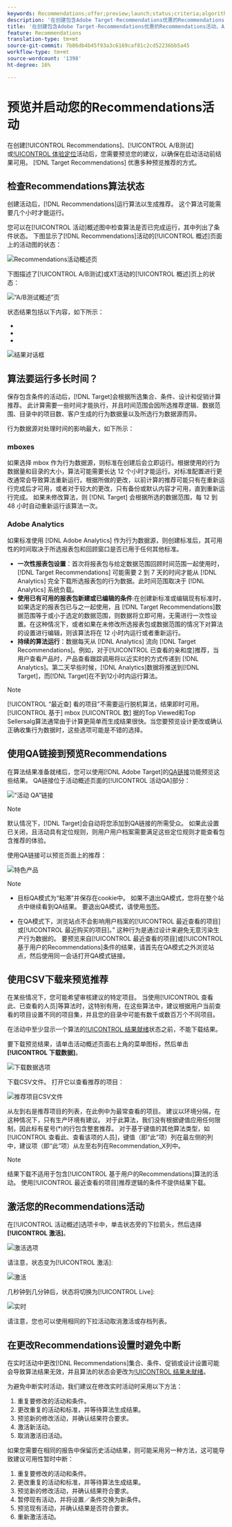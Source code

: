 ```yaml
---
keywords: Recommendations;offer;preview;launch;status;criteria;algorithm
description: '在创建包含Adobe Target·Recommendations优惠的Recommendations活动、A/B测试或体验定位(XT)后，您需要对其进行预览，以确保在启动该活动之前可以获得结果。 目标Recommendations优惠了多种预览建议的方法。 '
title: '在创建包含Adobe Target·Recommendations优惠的Recommendations活动、A/B测试或体验定位(XT)后，您需要对其进行预览，以确保在启动该活动之前可以获得结果。 目标Recommendations优惠了多种预览建议的方法。 '
feature: Recommendations
translation-type: tm+mt
source-git-commit: 7b86db4b45f93a3c6169caf81c2cd52236bb5a45
workflow-type: tm+mt
source-wordcount: '1398'
ht-degree: 16%

---
```



# 预览并启动您的Recommendations活动

在创建[!UICONTROL Recommendations]、[!UICONTROL A/B测试]或[!UICONTROL 体验定位](XT)活动后，您需要预览您的建议，以确保在启动活动前结果可用。 [](/help/c-recommendations/recommendations-as-an-offer.md)[!DNL Target Recommendations] 优惠多种预览推荐的方式。

## 检查Recommendations算法状态

创建活动后，[!DNL Recommendations]运行算法以生成推荐。 这个算法可能需要几个小时才能运行。

您可以在[!UICONTROL 活动]概述图中检查算法是否已完成运行，其中列出了条件状态。 下图显示了[!DNL Recommendations]活动的[!UICONTROL 概述]页面上的活动图的状态：

![Recommendations活动概述页](/help/c-recommendations/t-create-recs-activity/assets/recs-overview.png)

下图描述了[!UICONTROL A/B测试]或XT活动的[!UICONTROL 概述]页上的状态：

![“A/B测试概述”页](/help/c-recommendations/t-create-recs-activity/assets/ab-overview.png)

状态结果包括以下内容，如下所示：

* [!UICONTROL 结果就绪]:指示算法已返回结果
* [!UICONTROL 结果未就绪]:指示算法尚未完成运行。
* [!UICONTROL 源失败]:指示无法检索自定义条件源文件。

![结果对话框](/help/c-recommendations/c-algorithms/assets/criteria_status_multi.png)

## 算法要运行多长时间？

保存包含条件的活动后，[!DNL Target]会根据所选集合、条件、设计和促销计算推荐。 此计算需要一些时间才能执行，并且时间范围会因所选推荐逻辑、数据范围、目录中的项目数、客户生成的行为数据量以及所选行为数据源而异。

行为数据源对处理时间的影响最大，如下所示：

### mboxes

如果选择 mbox 作为行为数据源，则标准在创建后会立即运行。根据使用的行为数据量和目录的大小，算法可能需要长达 12 个小时才能运行。对标准配置进行更改通常会导致算法重新运行。根据所做的更改，以前计算的推荐可能只有在重新运行完成后才可用，或者对于较大的更改，只有备份或默认内容才可用，直到重新运行完成。 如果未修改算法，则 [!DNL Target] 会根据所选的数据范围，每 12 到 48 小时自动重新运行该算法一次。

### Adobe Analytics

如果标准使用 [!DNL Adobe Analytics] 作为行为数据源，则创建标准后，其可用性的时间取决于所选报表包和回顾窗口是否已用于任何其他标准。

* **一次性报表包设置**：首次将报表包与给定数据范围回顾时间范围一起使用时，[!DNL Target Recommendations] 可能需要 2 到 7 天的时间才能从 [!DNL Analytics] 完全下载所选报表包的行为数据。此时间范围取决于 [!DNL Analytics] 系统负载。
* **使用已有可用的报表包新建或已编辑的条件**:在创建新标准或编辑现有标准时，如果选定的报表包已与之一起使用，且 [!DNL Target Recommendations]数据范围等于或小于选定的数据范围，则数据将立即可用，无需进行一次性设置。在这种情况下，或者如果在未修改所选报表包或数据范围的情况下对算法的设置进行编辑，则该算法将在 12 小时内运行或者重新运行。
* **持续的算法运行**：数据每天从 [!DNL Analytics] 流向 [!DNL Target Recommendations]。例如，对于[!UICONTROL 已查看的亲和度]推荐，当用户查看产品时，产品查看跟踪调用将以近实时的方式传递到 [!DNL Analytics]。第二天早些时候，[!DNL Analytics]数据将推送到[!DNL Target]，而[!DNL Target]在不到12小时内运行算法。

>[!NOTE]
>
>[!UICONTROL “最近查] 看的项目”不需要运行脱机算法，结果即时可用。[!UICONTROL 基于] mbox [!UICONTROL 数] 据的Top Viewed和Top Sellersalg算法通常由于计算更简单而生成结果很快。当您要预览设计更改或确认正确收集行为数据时，这些选项可能是不错的选择。

## 使用QA链接到预览Recommendations

在算法结果准备就绪后，您可以使用[!DNL Adobe Target]的[QA链接](/help/c-activities/c-activity-qa/activity-qa.md)功能预览这些结果。 QA链接位于活动概述页面的[!UICONTROL 活动QA]部分：

![“活动 QA”链接](/help/c-recommendations/t-create-recs-activity/assets/qa-link.png)

>[!NOTE]
>
>默认情况下，[!DNL Target]会自动将您添加到QA链接的所需受众。 如果此设置已关闭，且活动具有定位规则，则用户用户档案需要满足这些定位规则才能查看包含推荐的体验。

使用QA链接可以预览页面上的推荐：

![特色产品](/help/c-recommendations/t-create-recs-activity/assets/featured-products.png)

>[!NOTE]
>
>* 目标QA模式为“粘滞”并保存在cookie中。 如果不退出QA模式，您将在整个站点中继续看到QA结果。 要退出QA模式，请使用[书签](/help/c-activities/c-activity-qa/activity-qa-bookmark.md)。
   >
   >
* 在QA模式下，浏览站点不会影响用户档案的[!UICONTROL 最近查看的项目]或[!UICONTROL 最近购买的项目]。” 这种行为是通过设计来避免无意污染生产行为数据的。 要预览来自[!UICONTROL 最近查看的项目]或[!UICONTROL 基于用户的Recommendations]条件的结果，请首先在QA模式之外浏览站点，然后使用同一会话打开QA模式链接。


## 使用CSV下载来预览推荐

在某些情况下，您可能希望审核建议的特定项目。 当使用[!UICONTROL 查看此、已查看的人员]等算法时，这特别有用，在这些算法中，建议根据用户当前查看的项目设置不同的项目集，并且您的目录中可能有数千或数百万个不同项目。

在活动中至少显示一个算法的[!UICONTROL 结果就绪]状态之前，不能下载结果。

要下载预览结果，请单击活动概述页面右上角的菜单图标，然后单击&#x200B;**[!UICONTROL 下载数据]**。

![下载数据选项](/help/c-recommendations/t-create-recs-activity/assets/download-data.png)

下载CSV文件。 打开它以查看推荐的项目：

![推荐项目CSV文件](/help/c-recommendations/t-create-recs-activity/assets/recommended-items.png)

从左到右是推荐项目的列表，在此例中为最常查看的项目。 建议以环境分隔，在这种情况下，只有生产环境有建议。 对于此算法，我们没有根据键值应用任何限制，因此标有星号(*)的行包含整套推荐。 对于基于键值的其他算法类型，如[!UICONTROL 查看此、查看该项的人员]，键值（即“此”项）列在最左侧的列中，建议项（即“此”项）从左至右列在Recommendation_X列中。

>[!NOTE]
>
>结果下载不适用于包含[!UICONTROL 基于用户的Recommendations]算法的活动。 使用[!UICONTROL 最近查看的项目]推荐逻辑的条件不提供结果下载。

## 激活您的Recommendations活动

在[!UICONTROL 活动概述]选项卡中，单击状态旁的下拉箭头，然后选择&#x200B;**[!UICONTROL 激活]**。

![激活选项](/help/c-recommendations/t-create-recs-activity/assets/activate.png)

请注意，状态变为[!UICONTROL 激活]:

![激活](/help/c-recommendations/t-create-recs-activity/assets/activating.png)

几秒钟到几分钟后，状态将切换为[!UICONTROL Live]:

![实时](/help/c-recommendations/t-create-recs-activity/assets/live.png)

请注意，您也可以使用相同的下拉活动取消激活或存档列表。

## 在更改Recommendations设置时避免中断

在实时活动中更改[!DNL Recommendations]集合、条件、促销或设计设置可能会导致算法结果无效，并且算法的状态会更改为[!UICONTROL 结果未就绪]。

为避免中断实时活动，我们建议在修改实时活动时采用以下方法：

1. 重复要修改的活动和条件。
1. 更改重复的活动和标准，并等待算法生成结果。
1. 预览新的修改活动，并确认结果符合要求。
1. 激活新活动。
1. 取消激活旧活动。

如果您需要在相同的报告中保留历史活动结果，则可能采用另一种方法，这可能导致建议可用性暂时中断：

1. 重复要修改的活动和条件。
1. 更改重复的活动和标准，并等待算法生成结果。
1. 预览新的修改活动，并确认结果符合要求。
1. 暂停现有活动，并将设置／条件交换为新条件。
1. 预览现有活动，并确认结果是否符合要求。
1. 重新激活活动。
